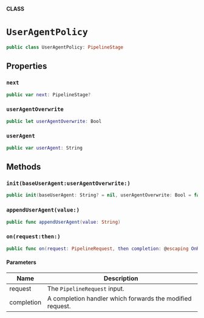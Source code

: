 **CLASS**

# `UserAgentPolicy`

```swift
public class UserAgentPolicy: PipelineStage
```

## Properties
### `next`

```swift
public var next: PipelineStage?
```

### `userAgentOverwrite`

```swift
public let userAgentOverwrite: Bool
```

### `userAgent`

```swift
public var userAgent: String
```

## Methods
### `init(baseUserAgent:userAgentOverwrite:)`

```swift
public init(baseUserAgent: String? = nil, userAgentOverwrite: Bool = false)
```

### `appendUserAgent(value:)`

```swift
public func appendUserAgent(value: String)
```

### `on(request:then:)`

```swift
public func on(request: PipelineRequest, then completion: @escaping OnRequestCompletionHandler)
```

#### Parameters

| Name | Description |
| ---- | ----------- |
| request | The `PipelineRequest` input. |
| completion | A completion handler which forwards the modified request. |